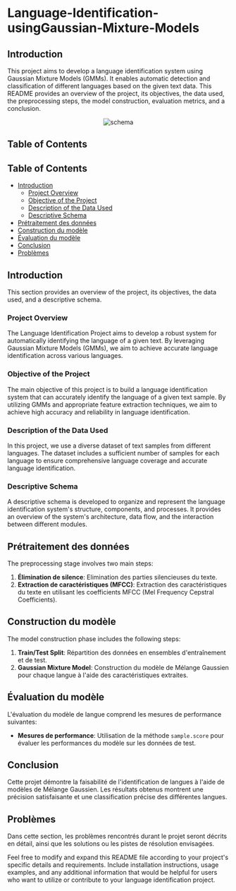 # Language-Identification-usingGaussian-Mixture-Models

## Introduction
This project aims to develop a language identification system using Gaussian Mixture Models (GMMs). It enables automatic detection and classification of different languages based on the given text data. This README provides an overview of the project, its objectives, the data used, the preprocessing steps, the model construction, evaluation metrics, and a conclusion.

<p align="center">
  <img src="https://github.com/kaoutar-lakdim/Language-Identification-usingGaussian-Mixture-Models/assets/74473164/8ef52fea-7ad0-45ba-8edb-aaf514dd2865" alt="schema">
</p>

## Table of Contents
## Table of Contents
- [Introduction](#introduction)
  - [Project Overview](#project-overview)
  - [Objective of the Project](#objective-of-the-project)
  - [Description of the Data Used](#description-of-the-data-used)
  - [Descriptive Schema](#descriptive-schema)
- [Prétraitement des données](#prétraitement-des-données)
- [Construction du modèle](#construction-du-modèle)
- [Évaluation du modèle](#évaluation-du-modèle)
- [Conclusion](#conclusion)
- [Problèmes](#problèmes)

## Introduction
This section provides an overview of the project, its objectives, the data used, and a descriptive schema.

### Project Overview
The Language Identification Project aims to develop a robust system for automatically identifying the language of a given text. By leveraging Gaussian Mixture Models (GMMs), we aim to achieve accurate language identification across various languages.

### Objective of the Project
The main objective of this project is to build a language identification system that can accurately identify the language of a given text sample. By utilizing GMMs and appropriate feature extraction techniques, we aim to achieve high accuracy and reliability in language identification.

### Description of the Data Used
In this project, we use a diverse dataset of text samples from different languages. The dataset includes a sufficient number of samples for each language to ensure comprehensive language coverage and accurate language identification.

### Descriptive Schema
A descriptive schema is developed to organize and represent the language identification system's structure, components, and processes. It provides an overview of the system's architecture, data flow, and the interaction between different modules.



## Prétraitement des données
The preprocessing stage involves two main steps:
1. **Élimination de silence**: Elimination des parties silencieuses du texte.
2. **Extraction de caractéristiques (MFCC)**: Extraction des caractéristiques du texte en utilisant les coefficients MFCC (Mel Frequency Cepstral Coefficients).

## Construction du modèle
The model construction phase includes the following steps:
1. **Train/Test Split**: Répartition des données en ensembles d'entraînement et de test.
2. **Gaussian Mixture Model**: Construction du modèle de Mélange Gaussien pour chaque langue à l'aide des caractéristiques extraites.

## Évaluation du modèle
L'évaluation du modèle de langue comprend les mesures de performance suivantes:
- **Mesures de performance**: Utilisation de la méthode `sample.score` pour évaluer les performances du modèle sur les données de test.

## Conclusion
Cette projet démontre la faisabilité de l'identification de langues à l'aide de modèles de Mélange Gaussien. Les résultats obtenus montrent une précision satisfaisante et une classification précise des différentes langues.

## Problèmes
Dans cette section, les problèmes rencontrés durant le projet seront décrits en détail, ainsi que les solutions ou les pistes de résolution envisagées.

Feel free to modify and expand this README file according to your project's specific details and requirements. Include installation instructions, usage examples, and any additional information that would be helpful for users who want to utilize or contribute to your language identification project.
